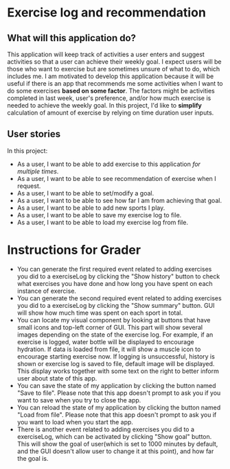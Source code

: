 # Exercise log and recommendation

## What will this application do?

This application will keep track of activities a user enters and suggest activities so that a user can achieve their weekly goal. I expect users will be those who want to exercise but are sometimes unsure of what to do, which includes me. I am motivated to develop this application because it will be useful if there is an app that recommends me some activities when I want to do some exercises  **based on some factor**. The factors might be activities completed in last week, user's preference, and/or how much exercise is needed to achieve the weekly goal. In this project, I'd like to **simplify** calculation of amount of exercise by relying on time duration user inputs. 

## User stories

In this project:

- As a user, I want to be able to add exercise to this application *for multiple times*.
- As a user, I want to be able to see recommendation of exercise when I request.
- As a user, I want to be able to set/modify a goal.
- As a user, I want to be able to see how far I am from achieving that goal. 
- As a user, I want to be able to add new sports I play.
- As a user, I want to be able to save my exercise log to file.
- As a user, I want to be able to load my exercise log from file.


# Instructions for Grader

- You can generate the first required event related to adding exercises you did to a exerciseLog by clicking the "Show history" button to check what exercises you have done and how long you have spent on each instance of exercise. 
- You can generate the second required event related to adding exercises you did to a exerciseLog by clicking the "Show summary" button. GUI will show how much time was spent on each sport in total.
- You can locate my visual component by looking at buttons that have small icons and top-left corner of GUI. This part will show several images depending on the state of the exercise log. For example, if an exercise is logged, water bottle will be displayed to encourage hydration. If data is loaded from file, it will show a muscle icon to encourage starting exercise now. If logging is unsuccessful, history is shown or exercise log is saved to file, default image will be displayed. This display works together with some text on the right to better inform user about state of this app.  
- You can save the state of my application by clicking the button named "Save to file". Please note that this app doesn't prompt to ask you if you want to save when you try to close the app.
- You can reload the state of my application by clicking the button named "Load from file". Please note that this app doesn't prompt to ask you if you want to load when you start the app.
- There is another event related to adding exercises you did to a exerciseLog, which can be activated by clicking "Show goal" button. This will show the goal of user(which is set to 1000 minutes by default, and the GUI doesn't allow user to change it at this point), and how far the goal is.